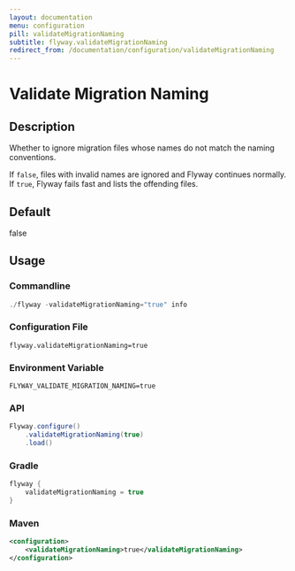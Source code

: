 ```yaml
---
layout: documentation
menu: configuration
pill: validateMigrationNaming
subtitle: flyway.validateMigrationNaming
redirect_from: /documentation/configuration/validateMigrationNaming
---
```


# Validate Migration Naming

## Description
Whether to ignore migration files whose names do not match the naming conventions.

If `false`, files with invalid names are ignored and Flyway continues normally. If `true`, Flyway fails fast and lists the offending files.

## Default
false

## Usage

### Commandline
```powershell
./flyway -validateMigrationNaming="true" info
```

### Configuration File
```properties
flyway.validateMigrationNaming=true
```

### Environment Variable
```properties
FLYWAY_VALIDATE_MIGRATION_NAMING=true
```

### API
```java
Flyway.configure()
    .validateMigrationNaming(true)
    .load()
```

### Gradle
```groovy
flyway {
    validateMigrationNaming = true
}
```

### Maven
```xml
<configuration>
    <validateMigrationNaming>true</validateMigrationNaming>
</configuration>
```